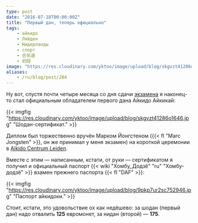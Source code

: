 ```yaml
---
type: post
date: "2016-07-18T00:00:00Z"
title: "Первый дан, теперь официально"
tags:
    - айкидо
    - Ляйден
    - Нидерланды
    - спорт
    - 合気道
    - 初段
image: "https://res.cloudinary.com/yktoo/image/upload/blog/skgvzt41286o1646.jpg"
aliases:
    - /ru/blog/post/284
---
```


Ну вот, спустя почти четыре месяца со дня сдачи [экзамена](0273) я наконец-то стал официальным обладателем первого дана Айкидо Айкикай:

{{< imgfig "https://res.cloudinary.com/yktoo/image/upload/blog/skgvzt41286o1646.jpg" "Шодан-сертификат." >}}

Диплом был торжественно вручён Марком Йонгстеном ({{< fl "Marc Jongsten" >}}, он же принимал у меня экзамен) на короткой церемонии в [Aikido Centrum Leiden](http://aikidoleiden.nl/).

<!--more-->

Вместе с этим — написанным, кстати, от руки — сертификатом я получил и официальный паспорт {{< wiki "Хомбу_Додзё" "ru" "Хомбу-додзё" >}} взамен прежнего паспорта {{< fl "DAF" >}}:

{{< imgfig "https://res.cloudinary.com/yktoo/image/upload/blog/9pkp7ur2sc752946.jpg" "Паспорт айкидоки." >}}

Стоит, кстати, это удовольствие ох как недёшево: за шодан (первый дан) надо отвалить **125** евромонет, за нидан (второй) — **175**.
